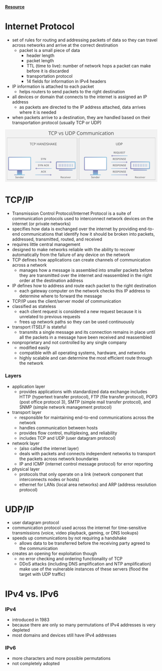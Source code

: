 #### [Resource](https://www.cloudflare.com/learning/ddos/glossary/internet-protocol/)

# Internet Protocol
- set of rules for routing and addressing packets of data so they can travel across networks and arrive at the correct destination
  - packet is a small piece of data
    - header length
    - packet length
    - TTL (time to live): number of network hops a packet can make before it is discarded
    - transportation protocol
    - 14 fields for information in IPv4 headers
- IP information is attached to each packet
  - helps routers to send packets to the right destination
- all devices or domain that connects to the  internet is assigned an IP address
  - as packets are directed to the IP address attached, data arrives where it is needed
- when packets arrive to a destination, they are handled based on their transportation protocol (usually TCP or UDP)

![TCP vs. UDP](/0_img-resources/tcp_vs_udp.png)

# TCP/IP
- Transmission Control Protocol/Internet Protocol is a suite of communication protocols used to interconnect network devices on the internet (or private networks)
- specifies how data is exchanged over the internet by providing end-to-end communications that identify how it should be broken into packets, addressed, transmitted, routed, and received
- requires little central management
- designed to make networks reliable  with the ability to recover automatically from the failure of any device on the network
- TCP defines how applications can create channels of communication across a network
  - manages how a message is assembled into smaller packets before they are transmitted over the internet and  reassembled in the right order at the destination address
- IP defines how to address and route each packet  to the right destination
  - each gateway computer  on the network checks this IP address to determine where to forward the message
- TCP/IP uses the client/server model of communication
- classified as stateless
  - each client request is considered a new request because it is unrelated to previous requests
  - frees up network paths so they can be used continuously
- transport ITSELF is stateful
  - transmits a single message and its connection remains in place until all the packets in a message have been received and reassembled
- nonproprietary and not controlled by any single company
  - modified easily
  - compatible with all operating systems, hardware, and networks
  - highly scalable and can determine the most efficient route through the network


### Layers
- application layer
  - provides applications with standardized data exchange
includes HTTP (hypertext transfer protocol), FTP (file transfer protocol), POP3 (post office protocol 3), SMTP (simple mail transfer protocol), and SNMP (simple network management protocol)
- transport layer
  - responsible for maintaining end-to-end communications across the network
  - handles communication between hosts
  - provides flow control, multiplexing, and reliability
  - includes TCP and UDP (user datagram protocol)
- network layer
  - (also called the internet layer)
  - deals with packets and connects independent networks to transport the packets across network boundaries
  - IP and ICMP (internet control message protocol) for error reporting
- physical layer
  - protocols that only operate on a link (network component that interconnects nodes or hosts)
  - ethernet for LANs (local area networks) and ARP (address resolution protocol)


# UDP/IP
- user datagram protocol
- communication protocol used across the internet for time-sensitive transmissions (voice, video playback, gaming, or DNS lookups)
- speeds up communications by not requiring a handshake
  - allows data to be transferred before the receiving party agreed to the communication
- creates an opening for exploitation though
  - no error checking and ordering functionality of TCP
  - DDoS attacks (including DNS amplification and NTP amplification) make use of the vulnerable instances of these servers (flood the target with UDP traffic)


# IPv4 vs. IPv6
### IPv4
- introduced in 1983
- because there are only so many permutations of IPv4 addresses is very depleted
- most domains and devices still have IPv4 addresses

### IPv6
- more characters and more possible permutations
- not completely adopted
